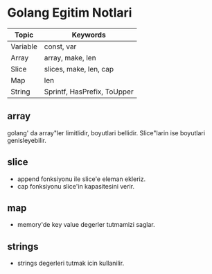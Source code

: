 # Golang Egitim Notlari

| Topic | Keywords |
| ------ | ------ |
| Variable | const, var|
| Array | array, make, len|
| Slice | slices, make, len, cap|
| Map | len|
| String | Sprintf, HasPrefix, ToUpper |

## array
golang' da array"ler limitlidir, boyutlari bellidir. Slice"larin ise boyutlari genisleyebilir.

## slice
* append fonksiyonu ile slice'e eleman ekleriz.
* cap fonksiyonu slice'in kapasitesini verir.

## map
* memory'de key value degerler tutmamizi saglar.

## strings
* strings degerleri tutmak icin kullanilir.